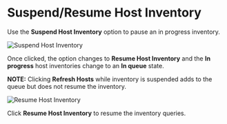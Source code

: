 # Suspend/Resume Host Inventory

Use the **Suspend Host Inventory** option to pause an in progress inventory.

![Suspend Host Inventory](/img/product_docs/accessanalyzer/11.6/accessanalyzer/admin/hostmanagement/actions/suspendhostinventory.webp)

Once clicked, the option changes to **Resume Host Inventory** and the **In progress** host
inventories change to an **In queue** state.

**NOTE:** Clicking **Refresh Hosts** while inventory is suspended adds to the queue but does not
resume the inventory.

![Resume Host Inventory](/img/product_docs/accessanalyzer/11.6/accessanalyzer/admin/hostmanagement/actions/resumehostinventory.webp)

Click **Resume Host Inventory** to resume the inventory queries.
